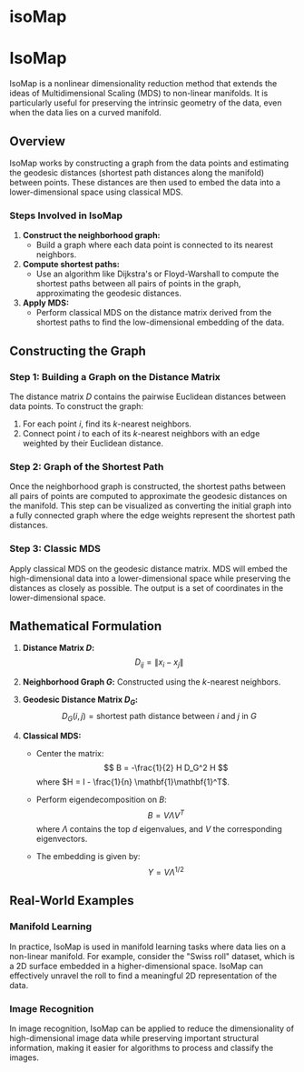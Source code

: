 # isoMap

# IsoMap

IsoMap is a nonlinear dimensionality reduction method that extends the ideas of Multidimensional Scaling (MDS) to non-linear manifolds. It is particularly useful for preserving the intrinsic geometry of the data, even when the data lies on a curved manifold.

## Overview

IsoMap works by constructing a graph from the data points and estimating the geodesic distances (shortest path distances along the manifold) between points. These distances are then used to embed the data into a lower-dimensional space using classical MDS.

### Steps Involved in IsoMap

1. **Construct the neighborhood graph:** 
   - Build a graph where each data point is connected to its nearest neighbors.
2. **Compute shortest paths:** 
   - Use an algorithm like Dijkstra's or Floyd-Warshall to compute the shortest paths between all pairs of points in the graph, approximating the geodesic distances.
3. **Apply MDS:** 
   - Perform classical MDS on the distance matrix derived from the shortest paths to find the low-dimensional embedding of the data.

## Constructing the Graph

### Step 1: Building a Graph on the Distance Matrix

The distance matrix $D$ contains the pairwise Euclidean distances between data points. To construct the graph:

1. For each point $i$, find its $k$-nearest neighbors.
2. Connect point $i$ to each of its $k$-nearest neighbors with an edge weighted by their Euclidean distance.

### Step 2: Graph of the Shortest Path

Once the neighborhood graph is constructed, the shortest paths between all pairs of points are computed to approximate the geodesic distances on the manifold. This step can be visualized as converting the initial graph into a fully connected graph where the edge weights represent the shortest path distances.

### Step 3: Classic MDS

Apply classical MDS on the geodesic distance matrix. MDS will embed the high-dimensional data into a lower-dimensional space while preserving the distances as closely as possible. The output is a set of coordinates in the lower-dimensional space.

## Mathematical Formulation

1. **Distance Matrix $D$:**
   $$
   D_{ij} = \| x_i - x_j \|
   $$

2. **Neighborhood Graph $G$:**
   Constructed using the $k$-nearest neighbors.

3. **Geodesic Distance Matrix $D_G$:**
   $$
   D_G(i, j) = \text{shortest path distance between } i \text{ and } j \text{ in } G
   $$

4. **Classical MDS:**
   - Center the matrix:
     $$
     B = -\frac{1}{2} H D_G^2 H
     $$
     where $H = I - \frac{1}{n} \mathbf{1}\mathbf{1}^T$.

   - Perform eigendecomposition on $B$:
     $$
     B = V \Lambda V^T
     $$
     where $\Lambda$ contains the top $d$ eigenvalues, and $V$ the corresponding eigenvectors.

   - The embedding is given by:
     $$
     Y = V \Lambda^{1/2}
     $$

## Real-World Examples

### Manifold Learning
In practice, IsoMap is used in manifold learning tasks where data lies on a non-linear manifold. For example, consider the "Swiss roll" dataset, which is a 2D surface embedded in a higher-dimensional space. IsoMap can effectively unravel the roll to find a meaningful 2D representation of the data.

### Image Recognition
In image recognition, IsoMap can be applied to reduce the dimensionality of high-dimensional image data while preserving important structural information, making it easier for algorithms to process and classify the images.

